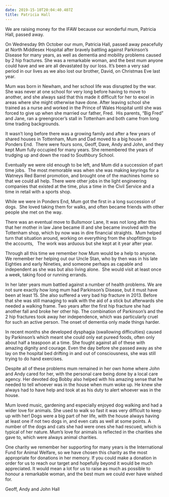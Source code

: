 ```yaml
---
date: 2019-15-10T20:04:40.407Z
title: Patricia Hall
---
```

We are raising money for the IFAW because our wonderful mum, Patricia Hall, passed away.

On Wednesday 9th October our mum, Patricia Hall, passed away peacefully at North Middlesex Hospital after bravely battling against Parkinson’s Disease for many years, as well as dementia and mobility problems caused by 2 hip fractures. She was a remarkable woman, and the best mum anyone could have and we are all devastated by our loss. It’s been a very sad period in our lives as we also lost our brother, David, on Christmas Eve last year.

Mum was born in Newham, and her school life was disrupted by the war. She was never at one school for very long before having to move to another, and she always said that this made it difficult for her to excel in areas where she might otherwise have done. After leaving school she trained as a nurse and worked in the Prince of Wales Hospital until she was forced to give up when she married our father, Fred.  His parents, “Big Fred” and Jane, ran a greengrocer’s stall in Tottenham and both came from long time trading backgrounds.

It wasn’t long before there was a growing family and after a few years of shared houses in Tottenham, Mum and Dad moved to a big house in Ponders End.  There were fours sons, Geoff, Dave, Andy and John, and they kept Mum fully occupied for many years. She remembered the years of trudging up and down the road to Southbury School. 

Eventually we were old enough to be left, and Mum did a succession of part time jobs.  The most memorable was when she was making keyrings for a Watneys Red Barrel promotion, and brought one of the machines home so that we could all help. There were other jobs in the light engineering companies that existed at the time, plus a time in the Civil Service and a time in retail with a sports shop.

While we were in Ponders End, Mum got the first in a long succession of dogs.  She loved taking them for walks, and often became friends with other people she met on the way. 

There was an eventual move to Bullsmoor Lane, It was not long after this that her mother in law Jane became ill and she became involved with the Tottenham shop, which by now was in dire financial straights.  Mum helped turn that situation around, working on everything from the shopfittings to the accounts,   The work was arduous but she kept at it year after year.

Through all this time we remember how Mum would be a help to anyone. We remember her helping out our Uncle Stan, who by then was in his late Eighties and early Nineties, and someone perhaps as capable and independent as she was but also living alone.  She would visit at least once a week, taking food or running errands.

In her later years mum battled against a number of health problems. We are not sure exactly how long mum had Parkinson’s Disease, but it must have been at least 15. She also suffered a very bad hip fracture in 2013. Before that she was still managing to walk with the aid of a stick but afterwards she needed a walking frame. Two years after the first hip fracture she had another fall and broke her other hip. The combination of Parkinson’s and the 2 hip fractures took away her independence, which was particularly cruel for such an active person. The onset of dementia only made things harder. 

In recent months she developed dysphagia (swallowing difficulties) caused by Parkinson’s which meant she could only eat pureed foods, often only about half a teaspoon at a time. She fought against all of these with amazing dignity and courage. Even the day before she passed away as she lay on the hospital bed drifting in and out of consciousness, she was still trying to do hand exercises. 

Despite all of these problems mum remained in her own home where John and Andy cared for her, with the personal care being done by a local care agency. Her devoted dog Bobby also helped with his amazing sense that he needed to tell whoever was in the house when mum woke up. He knew she always had to have help and took at as his duty to alert whoever was in the house. 

Mum loved music, gardening and especially enjoyed dog walking and had a wider love for animals. She used to walk so fast it was very difficult to keep up with her! Dogs were a big part of her life, with the house always having at least one if not two dogs in, and even cats as well at some points. A number of the dogs and cats she had were ones she had rescued, which is typical of her nature. Mum’s love for animals is reflected in the charities she gave to, which were always animal charities. 

One charity we remember her supporting for many years is the International Fund for Animal Welfare, so we have chosen this charity as the most appropriate for donations in her memory. If you could make a donation in order for us to reach our target and hopefully beyond it would be much appreciated. It would mean a lot for us to raise as much as possible to honour a remarkable woman, and the best mum we could ever have wished for.

Geoff, Andy and John Hall 
